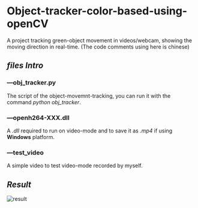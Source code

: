 # Object-tracker-color-based-using-openCV
A project tracking green-object movement in videos/webcam, showing the moving direction in real-time. 
(The code comments using here is chinese)


## ***files Intro***
### —obj_tracker.py
The script of the object-movemnt-tracking, you can run it with the command *python obj_tracker*.

### —openh264-XXX.dll
A *.dll* required to run on video-mode and to save it as *.mp4* if using **Windows** platform.

### —test_video
A simple video to test video-mode recorded by myself.


## ***Result***
![result](https://github.com/LZQthePlane/Object-tracker-with-opencv/blob/master/object-tracker-based-on-color/test_gif.gif)

